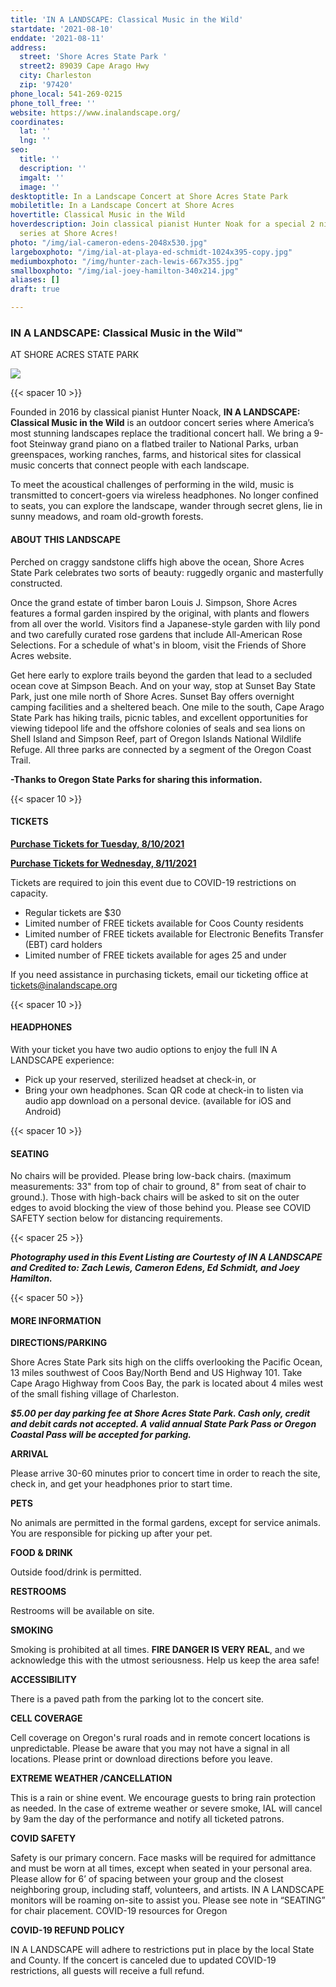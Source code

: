 ```yaml
---
title: 'IN A LANDSCAPE: Classical Music in the Wild'
startdate: '2021-08-10'
enddate: '2021-08-11'
address:
  street: 'Shore Acres State Park '
  street2: 89039 Cape Arago Hwy
  city: Charleston
  zip: '97420'
phone_local: 541-269-0215
phone_toll_free: ''
website: https://www.inalandscape.org/
coordinates:
  lat: ''
  lng: ''
seo:
  title: ''
  description: ''
  imgalt: ''
  image: ''
desktoptitle: In a Landscape Concert at Shore Acres State Park
mobiletitle: In a Landscape Concert at Shore Acres
hovertitle: Classical Music in the Wild
hoverdescription: Join classical pianist Hunter Noak for a special 2 night concert
  series at Shore Acres!
photo: "/img/ial-cameron-edens-2048x530.jpg"
largeboxphoto: "/img/ial-at-playa-ed-schmidt-1024x395-copy.jpg"
mediumboxphoto: "/img/hunter-zach-lewis-667x355.jpg"
smallboxphoto: "/img/ial-joey-hamilton-340x214.jpg"
aliases: []
draft: true

---
```

### IN A LANDSCAPE: Classical Music in the Wild™  
AT SHORE ACRES STATE PARK

![](/img/ial-at-playa-ed-schmidt-1024x395-copy.jpg)

{{< spacer 10 >}}

Founded in 2016 by classical pianist Hunter Noack, **IN A LANDSCAPE: Classical Music in the Wild** is an outdoor concert series where America’s most stunning landscapes replace the traditional concert hall. We bring a 9-foot Steinway grand piano on a flatbed trailer to National Parks, urban greenspaces, working ranches, farms, and historical sites for classical music concerts that connect people with each landscape.

To meet the acoustical challenges of performing in the wild, music is transmitted to concert-goers via wireless headphones. No longer confined to seats, you can explore the landscape, wander through secret glens, lie in sunny meadows, and roam old-growth forests.

#### **ABOUT THIS LANDSCAPE**

Perched on craggy sandstone cliffs high above the ocean, Shore Acres State Park celebrates two sorts of beauty: ruggedly organic and masterfully constructed.

Once the grand estate of timber baron Louis J. Simpson, Shore Acres features a formal garden inspired by the original, with plants and flowers from all over the world. Visitors find a Japanese-style garden with lily pond and two carefully curated rose gardens that include All-American Rose Selections. For a schedule of what's in bloom, visit the Friends of Shore Acres website.

Get here early to explore trails beyond the garden that lead to a secluded ocean cove at Simpson Beach. And on your way, stop at Sunset Bay State Park, just one mile north of Shore Acres. Sunset Bay offers overnight camping facilities and a sheltered beach. One mile to the south, Cape Arago State Park has hiking trails, picnic tables, and excellent opportunities for viewing tidepool life and the offshore colonies of seals and sea lions on Shell Island and Simpson Reef, part of Oregon Islands National Wildlife Refuge. All three parks are connected by a segment of the Oregon Coast Trail.

**-Thanks to Oregon State Parks for sharing this information.**

{{< spacer 10 >}}

#### **TICKETS**

[**Purchase Tickets for Tuesday, 8/10/2021**](https://www.eventbrite.com/e/in-a-landscape-shore-acres-state-park-600pm-tue-810-tickets-150380705739?aff=ebdsoporgprofile)

[**Purchase Tickets for Wednesday, 8/11/2021**](https://www.eventbrite.com/e/in-a-landscape-shore-acres-state-park-600pm-wed-811-tickets-151145882403?aff=ebdsoporgprofile)

Tickets are required to join this event due to COVID-19 restrictions on capacity.

* Regular tickets are $30
* Limited number of FREE tickets available for Coos County residents
* Limited number of FREE tickets available for Electronic Benefits Transfer (EBT) card holders
* Limited number of FREE tickets available for ages 25 and under

If you need assistance in purchasing tickets, email our ticketing office at [tickets@inalandscape.org](mailto:tickets@inalandscape.org)

{{< spacer 10 >}}

#### **HEADPHONES**

With your ticket you have two audio options to enjoy the full IN A LANDSCAPE experience:

* Pick up your reserved, sterilized headset at check-in, or
* Bring your own headphones. Scan QR code at check-in to listen via audio app download on a personal device. (available for iOS and Android)

{{< spacer 10 >}}

#### **SEATING**

No chairs will be provided. Please bring low-back chairs. (maximum measurements: 33" from top of chair to ground, 8" from seat of chair to ground.). Those with high-back chairs will be asked to sit on the outer edges to avoid blocking the view of those behind you. Please see COVID SAFETY section below for distancing requirements.

{{< spacer 25 >}}

**_Photography used in this Event Listing are Courtesty of IN A LANDSCAPE and Credited to: Zach Lewis, Cameron Edens, Ed Schmidt, and Joey Hamilton._**

{{< spacer 50 >}}

#### MORE INFORMATION

**DIRECTIONS/PARKING**

Shore Acres State Park sits high on the cliffs overlooking the Pacific Ocean, 13 miles southwest of Coos Bay/North Bend and US Highway 101. Take Cape Arago Highway from Coos Bay, the park is located about 4 miles west of the small fishing village of Charleston.

**_$5.00 per day parking fee at Shore Acres State Park. Cash only, credit and debit cards not accepted. A valid annual State Park Pass or Oregon Coastal Pass will be accepted for parking._**

**ARRIVAL**

Please arrive 30-60 minutes prior to concert time in order to reach the site, check in, and get your headphones prior to start time.

**PETS**

No animals are permitted in the formal gardens, except for service animals. You are responsible for picking up after your pet.

**FOOD & DRINK**

Outside food/drink is permitted.

**RESTROOMS**

Restrooms will be available on site.

**SMOKING**

Smoking is prohibited at all times. **FIRE DANGER IS VERY REAL**, and we acknowledge this with the utmost seriousness. Help us keep the area safe!

**ACCESSIBILITY**

There is a paved path from the parking lot to the concert site.

**CELL COVERAGE**

Cell coverage on Oregon's rural roads and in remote concert locations is unpredictable. Please be aware that you may not have a signal in all locations. Please print or download directions before you leave.

**EXTREME WEATHER /CANCELLATION**

This is a rain or shine event. We encourage guests to bring rain protection as needed. In the case of extreme weather or severe smoke, IAL will cancel by 9am the day of the performance and notify all ticketed patrons.

**COVID SAFETY**

Safety is our primary concern. Face masks will be required for admittance and must be worn at all times, except when seated in your personal area. Please allow for 6’ of spacing between your group and the closest neighboring group, including staff, volunteers, and artists. IN A LANDSCAPE monitors will be roaming on-site to assist you. Please see note in “SEATING” for chair placement. COVID-19 resources for Oregon

**COVID-19 REFUND POLICY**

IN A LANDSCAPE will adhere to restrictions put in place by the local State and County. If the concert is canceled due to updated COVID-19 restrictions, all guests will receive a full refund.